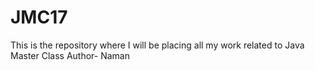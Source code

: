 # JMC17 
This is the repository where I will be placing all my work related to Java Master Class
Author- Naman
